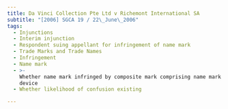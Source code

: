 ```yaml
---
title: Da Vinci Collection Pte Ltd v Richemont International SA
subtitle: "[2006] SGCA 19 / 22\_June\_2006"
tags:
  - Injunctions
  - Interim injunction
  - Respondent suing appellant for infringement of name mark
  - Trade Marks and Trade Names
  - Infringement
  - Name mark
  - >-
    Whether name mark infringed by composite mark comprising name mark and
    device
  - Whether likelihood of confusion existing

---
```


